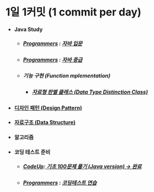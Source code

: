 # 1일 1커밋 (1 commit per day)
<ul>
   <li>
    <h4>Java Study</h4>
    <ul>
      <li>
       <h5> <a href ="https://programmers.co.kr/">Programmers</a> : <a href="https://github.com/jysaa5/VioletCheese_Study/tree/master/Programmers_Java_Beginning/src">
    자바 입문 </a> </h5>
      </li>
      <li>
        <h5> <a href ="https://programmers.co.kr/">Programmers</a> :
    <a href="https://github.com/jysaa5/VioletCheese_Study/tree/master/Programmers_Java_Intermediate/src">
    자바 중급 </h5> </a>
      </li>
      <li> 
        <h5>기능 구현 (Function mplementation)</h5>
          <ul>
            <li>
        <h5> <a href="https://github.com/jysaa5/VioletCheese_Study/tree/master/FunctionLibrary/src/dataType_ex">자료형 판별 클래스 (Data Type Distinction Class) </a></h5>
            </li>
        </ul>
  </li>
 </ul> 
  </li>
     <li> 
        <h4>
       <a href="https://github.com/jysaa5/VioletCheese_Study/tree/master/FunctionLibrary/src/designPattern_ex">
           디자인 패턴 (Design Pattern)
          </a>
        </h4> 
     </li>
     <li> 
        <h4>
           <a href="https://github.com/jysaa5/VioletCheese_Study/tree/master/DataStructure">
            자료구조 (Data Structure)
          </a>
        </h4> 
      </li>
     <li>
       <h4> 
         알고리즘
       </h4> 
  </li>
   <li>
    <h4>코딩 테스트 준비</h4>
 <ul>
     <li>
       <h5> <a href ="https://codeup.kr/">CodeUp</a>:<a href="https://github.com/jysaa5/VioletCheese_Study/tree/master/CodeUp_basics100/src/com/violetCheese">
    기초 100문제 풀기 (Java version) → 완료 </a> 
       </h5>
     </li>
     <li>
     <h5> <a href ="https://programmers.co.kr/">Programmers</a> : <a href="https://github.com/jysaa5/VioletCheese_Study/tree/master/Programmers_Ex/src/com/violetCheese/programmers">코딩테스트 연습</a>
    </h5> 
    </li>
 </ul>
 </li>
</ul>
